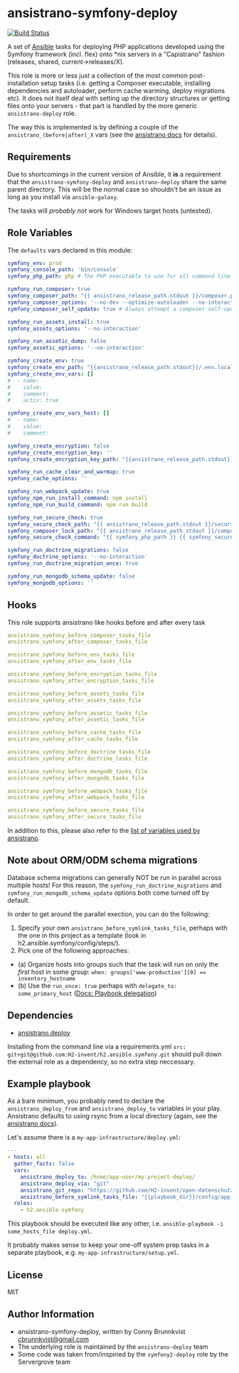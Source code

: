 ansistrano-symfony-deploy
=========

[![Build Status](https://travis-ci.org/cbrunnkvist/ansistrano-symfony-deploy.svg?branch=master)](https://travis-ci.org/cbrunnkvist/ansistrano-symfony-deploy)

A set of [Ansible](http://docs.ansible.com/) tasks for deploying PHP applications developed using the Symfony framework (incl. flex) onto *nix servers in a "Capistrano" fashion (releases, shared, current->releases/X).

This role is more or less just a collection of the most common post-installation setup tasks (i.e. getting a Composer executable, installing dependencies and autoloader, perform cache warming, deploy migrations etc). It does not itself deal with setting up the directory structures or getting files onto your servers - that part is handled by the more generic `ansistrano-deploy` role.

The way this is implemented is by defining a couple of the `ansistrano_(before|after)_X` vars (see the [ansistrano docs](https://github.com/ansistrano/deploy#main-workflow) for details).

Requirements
------------

Due to shortcomings in the current version of Ansible, it __is__ a requirement that the `ansistrano-symfony-deploy` and `ansistrano-deploy` share the same parent directory. This will be the normal case so shouldn't be an issue as long as you install via `ansible-galaxy`.

The tasks will _probably not_ work for Windows target hosts (untested).

Role Variables
--------------

The `defaults` vars declared in this module:

```YAML
symfony_env: prod
symfony_console_path: 'bin/console'
symfony_php_path: php # The PHP executable to use for all command line tasks

symfony_run_composer: true
symfony_composer_path: "{{ ansistrano_release_path.stdout }}/composer.phar"
symfony_composer_options: '--no-dev --optimize-autoloader --no-interaction'
symfony_composer_self_update: true # Always attempt a composer self-update

symfony_run_assets_install: true
symfony_assets_options: '--no-interaction'

symfony_run_assetic_dump: false
symfony_assetic_options: '--no-interaction'

symfony_create_env: true
symfony_create_env_path: "{{ansistrano_release_path.stdout}}/.env.local" # Path and name of the .env or .env.local file
symfony_create_env_vars: []
#  - name:
#    value:
#    comment:
#    activ: true

symfony_create_env_vars_host: []
#  - name:
#    value:
#    comment:

symfony_create_encryption: false
symfony_create_encryption_key: ''
symfony_create_encryption_key_path: "{{ansistrano_release_path.stdout}}/.Halite" # Path and name of the key, pem or Halite file

symfony_run_cache_clear_and_warmup: true
symfony_cache_options: ''

symfony_run_webpack_update: true
symfony_npm_run_install_command: npm install
symfony_npm_run_build_command: npm run build

symfony_run_secure_check: true
symfony_secure_check_path: "{{ ansistrano_release_path.stdout }}/security-checker.phar"
symfony_composer_lock_path: "{{ ansistrano_release_path.stdout }}/composer.lock"
symfony_secure_check_command: "{{ symfony_php_path }} {{ symfony_secure_check_path }} security:check {{ symfony_composer_lock_path }}"

symfony_run_doctrine_migrations: false
symfony_doctrine_options: '--no-interaction'
symfony_run_doctrine_migration_once: true

symfony_run_mongodb_schema_update: false
symfony_mongodb_options: ''
```

Hooks
-----

This role supports ansistrano like hooks before and after every task

```YAML
ansistrano_symfony_before_composer_tasks_file
ansistrano_symfony_after_composer_tasks_file

ansistrano_symfony_before_env_tasks_file
ansistrano_symfony_after_env_tasks_file

ansistrano_symfony_before_encryption_tasks_file
ansistrano_symfony_after_encryption_tasks_file

ansistrano_symfony_before_assets_tasks_file
ansistrano_symfony_after_assets_tasks_file

ansistrano_symfony_before_assetic_tasks_file
ansistrano_symfony_after_assetic_tasks_file

ansistrano_symfony_before_cache_tasks_file
ansistrano_symfony_after_cache_tasks_file

ansistrano_symfony_before_doctrine_tasks_file
ansistrano_symfony_after_doctrine_tasks_file

ansistrano_symfony_before_mongodb_tasks_file
ansistrano_symfony_after_mongodb_tasks_file

ansistrano_symfony_before_webpack_tasks_file
ansistrano_symfony_after_webpack_tasks_file

ansistrano_symfony_before_secure_tasks_file
ansistrano_symfony_after_secure_tasks_file
```

In addition to this, please also refer to the [list of variables used by ansistrano](https://github.com/ansistrano/deploy#role-variables).

Note about ORM/ODM schema migrations
------------------------------------

Database schema migrations can generally NOT be run in parallel across multiple hosts! For this reason, the `symfony_run_doctrine_migrations` and `symfony_run_mongodb_schema_update` options both come turned off by default.

In order to get around the parallel exection, you can do the following:

1. Specify your own `ansistrano_before_symlink_tasks_file`, perhaps with the one in this project as a template (look in h2.ansible.symfony/config/steps/).
2. Pick one of the following approaches:
  - (a) Organize hosts into groups such that the task will run on only the _first_ host in some group:
    `when: groups['www-production'][0] == inventory_hostname`
  - (b) Use the `run_once: true` perhaps with `delegate_to: some_primary_host` ([Docs: Playbook delegation](http://docs.ansible.com/ansible/playbooks_delegation.html#run-once))

Dependencies
------------

- [ansistrano.deploy](https://galaxy.ansible.com/ansistrano/deploy)

Installing from the command line via a requirements.yml `src: git+git@github.com:H2-invent/h2.ansible.symfony.git` should pull down the external role as a dependency, so no extra step neccessary.

Example playbook
----------------

As a bare minimum, you probably need to declare the `ansistrano_deploy_from` and `ansistrano_deploy_to` variables in your play. Ansistrano defaults to using rsync from a local directory (again, see the [ansistrano docs](https://github.com/ansistrano/deploy)).

Let's assume there is a `my-app-infrastructure/deploy.yml`:
```YAML
---
- hosts: all
  gather_facts: false
  vars:
    ansistrano_deploy_to: /home/app-user/my-project-deploy/
    ansistrano_deploy_via: "git"
    ansistrano_git_repo: "https://github.com/H2-invent/open-datenschutzcenter.git"
    ansistrano_before_symlink_tasks_file: "{{playbook_dir}}/config/app_specific_setup.yml"
  roles:
    - h2.ansible.symfony
```

This playbook should be executed like any other, i.e. `ansible-playbook -i some_hosts_file deploy.yml`.

It probably makes sense to keep your one-off system prep tasks in a separate playbook, e.g. `my-app-infrastructure/setup.yml`.

License
-------

MIT

Author Information
------------------
- ansistrano-symfony-deploy, written by Conny Brunnkvist <cbrunnkvist@gmail.com>
- The underlying role is maintained by the `ansistrano-deploy` team
- Some code was taken from/inspiried by the `symfony2-deploy` role by the Servergrove team
